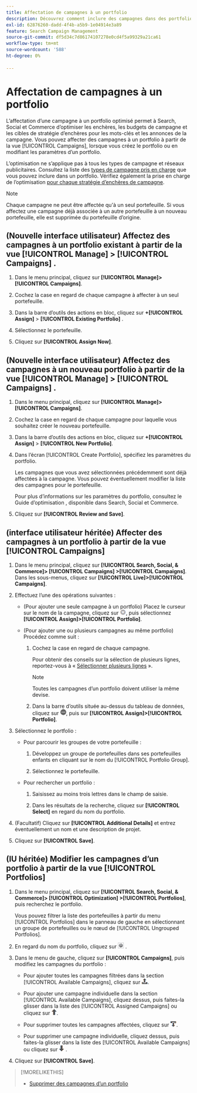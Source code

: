 ```yaml
---
title: Affectation de campagnes à un portfolio
description: Découvrez comment inclure des campagnes dans des portfolios à des fins d’optimisation.
exl-id: 62876260-dadd-4f4b-a5b9-1e04914e3a89
feature: Search Campaign Management
source-git-commit: df5d34c7d86174107278e0cd4f5a99329a21ca61
workflow-type: tm+mt
source-wordcount: '588'
ht-degree: 0%

---
```


# Affectation de campagnes à un portfolio

L’affectation d’une campagne à un portfolio optimisé permet à Search, Social et Commerce d’optimiser les enchères, les budgets de campagne et les cibles de stratégie d’enchères pour les mots-clés et les annonces de la campagne. Vous pouvez affecter des campagnes à un portfolio à partir de la vue [!UICONTROL Campaigns], lorsque vous créez le portfolio ou en modifiant les paramètres d’un portfolio.

L’optimisation ne s’applique pas à tous les types de campagne et réseaux publicitaires. Consultez la liste des [types de campagne pris en charge](/help/search-social-commerce/introduction/supported-inventory.md) que vous pouvez inclure dans un portfolio. Vérifiez également la prise en charge de l’optimisation [&#x200B; pour chaque stratégie d’enchères de campagne](/help/search-social-commerce/new-ui/manage/portfolios/portfolio-about.md#optimization-by-bid-strategy).

>[!NOTE]
>
>Chaque campagne ne peut être affectée qu&#39;à un seul portefeuille. Si vous affectez une campagne déjà associée à un autre portefeuille à un nouveau portefeuille, elle est supprimée du portefeuille d’origine.

## (Nouvelle interface utilisateur) Affectez des campagnes à un portfolio existant à partir de la vue [!UICONTROL Manage] > [!UICONTROL Campaigns] .

1. Dans le menu principal, cliquez sur **[!UICONTROL Manage]>[!UICONTROL Campaigns]**.

1. Cochez la case en regard de chaque campagne à affecter à un seul portefeuille.

1. Dans la barre d’outils des actions en bloc, cliquez sur **+[!UICONTROL Assign]** > **[!UICONTROL Existing Portfolio]** .

1. Sélectionnez le portefeuille.

1. Cliquez sur **[!UICONTROL Assign Now]**.

## (Nouvelle interface utilisateur) Affectez des campagnes à un nouveau portfolio à partir de la vue [!UICONTROL Manage] > [!UICONTROL Campaigns] .

1. Dans le menu principal, cliquez sur **[!UICONTROL Manage]>[!UICONTROL Campaigns]**.

1. Cochez la case en regard de chaque campagne pour laquelle vous souhaitez créer le nouveau portefeuille.

1. Dans la barre d’outils des actions en bloc, cliquez sur **+[!UICONTROL Assign]** > **[!UICONTROL New Portfolio]**.

1. Dans l’écran [!UICONTROL Create Portfolio], spécifiez les paramètres du portfolio.

   Les campagnes que vous avez sélectionnées précédemment sont déjà affectées à la campagne. Vous pouvez éventuellement modifier la liste des campagnes pour le portefeuille.

   Pour plus d’informations sur les paramètres du portfolio, consultez le Guide d’optimisation , disponible dans Search, Social et Commerce.

1. Cliquez sur **[!UICONTROL Review and Save]**.

## (interface utilisateur héritée) Affecter des campagnes à un portfolio à partir de la vue [!UICONTROL Campaigns]

1. Dans le menu principal, cliquez sur **[!UICONTROL Search, Social, & Commerce]> [!UICONTROL Campaigns] >[!UICONTROL Campaigns]**. Dans les sous-menus, cliquez sur **[!UICONTROL Live]>[!UICONTROL Campaigns]**.

1. Effectuez l’une des opérations suivantes :

   * (Pour ajouter une seule campagne à un portfolio) Placez le curseur sur le nom de la campagne, cliquez sur ![Bouton de menu](/help/search-social-commerce/assets/arrow-dropdown-menu.png "Bouton de menu"), puis sélectionnez **[!UICONTROL Assign]>[!UICONTROL Portfolio]**.

   * (Pour ajouter une ou plusieurs campagnes au même portfolio) Procédez comme suit :

      1. Cochez la case en regard de chaque campagne.

         Pour obtenir des conseils sur la sélection de plusieurs lignes, reportez-vous à « [Sélectionner plusieurs lignes](/help/search-social-commerce/common-tasks/navigation-editing-selection/multiple-rows-select.md) ».

         >[!NOTE]
         >
         >Toutes les campagnes d’un portfolio doivent utiliser la même devise.

      1. Dans la barre d’outils située au-dessus du tableau de données, cliquez sur ![Plus](/help/search-social-commerce/assets/more.png "Plus"), puis sur **[!UICONTROL Assign]>[!UICONTROL Portfolio]**.

1. Sélectionnez le portfolio :

   * Pour parcourir les groupes de votre portefeuille :

      1. Développez un groupe de portefeuilles dans ses portefeuilles enfants en cliquant sur le nom du [!UICONTROL Portfolio Group].

      1. Sélectionnez le portefeuille.

   * Pour rechercher un portfolio :

      1. Saisissez au moins trois lettres dans le champ de saisie.

      1. Dans les résultats de la recherche, cliquez sur **[!UICONTROL Select]** en regard du nom du portfolio.

1. (Facultatif) Cliquez sur **[!UICONTROL Additional Details]** et entrez éventuellement un nom et une description de projet.

1. Cliquez sur **[!UICONTROL Save]**.

## (IU héritée) Modifier les campagnes d’un portfolio à partir de la vue [!UICONTROL Portfolios]

1. Dans le menu principal, cliquez sur **[!UICONTROL Search, Social, & Commerce]> [!UICONTROL Optimization] >[!UICONTROL Portfolios]**, puis recherchez le portfolio.

   Vous pouvez filtrer la liste des portefeuilles à partir du menu [!UICONTROL Portfolios] dans le panneau de gauche en sélectionnant un groupe de portefeuilles ou le nœud de [!UICONTROL Ungrouped Portfolios].

1. En regard du nom du portfolio, cliquez sur ![Bouton Afficher/modifier les paramètres](/help/search-social-commerce/assets/settings.png "Bouton Afficher/modifier les paramètres") .

1. Dans le menu de gauche, cliquez sur **[!UICONTROL Campaigns]**, puis modifiez les campagnes du portfolio :

   * Pour ajouter toutes les campagnes filtrées dans la section [!UICONTROL Available Campaigns], cliquez sur ![Affecter toutes les campagnes au portfolio](/help/search-social-commerce/assets/arrow-assign-all.png "Affecter toutes les campagnes au portfolio").

   * Pour ajouter une campagne individuelle dans la section [!UICONTROL Available Campaigns], cliquez dessus, puis faites-la glisser dans la liste des [!UICONTROL Assigned Campaigns] ou cliquez sur ![Affecter la campagne au portefeuille](/help/search-social-commerce/assets/arrow-assign.png "Affecter la campagne au portefeuille").

   * Pour supprimer toutes les campagnes affectées, cliquez sur ![Supprimer toutes les campagnes du portfolio](/help/search-social-commerce/assets/arrow-remove-all.png "Supprimer toutes les campagnes du portfolio").

   * Pour supprimer une campagne individuelle, cliquez dessus, puis faites-la glisser dans la liste des [!UICONTROL Available Campaigns] ou cliquez sur ![Supprimer la campagne du portfolio](/help/search-social-commerce/assets/arrow-remove.png "Supprimer la campagne du portfolio") .

1. Cliquez sur **[!UICONTROL Save]**.

>[!MORELIKETHIS]
>
>* [Supprimer des campagnes d’un portfolio](/help/search-social-commerce/campaign-management/campaign-remove-from-portfolio.md)
